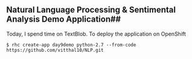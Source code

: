 ## Natural Language Processing & Sentimental Analysis Demo Application##

Today, I spend time on TextBlob. To deploy the application on OpenShift

```
$ rhc create-app day9demo python-2.7 --from-code https://github.com/vitthal10/NLP.git
```
